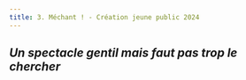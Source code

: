 ```yaml
---
title: 3. Méchant ! - Création jeune public 2024
---
```

## *Un spectacle gentil mais faut pas trop le chercher*